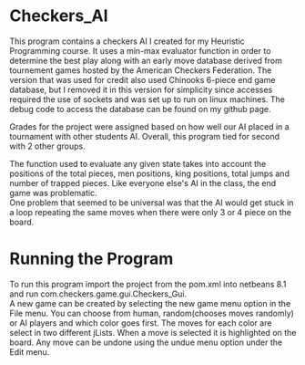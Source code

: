 # Checkers_AI

This program contains a checkers AI I created for my Heuristic Programming course.  It uses a min-max evaluator function
in order to determine the best play along with an early move database derived from tournement games hosted by the American 
Checkers Federation.  The version that was used for credit also used Chinooks 6-piece end game database, but I removed it
in this version for simplicity since accesses required the use of sockets and was set up to run on linux machines.  The debug 
code to access the database can be found on my github page.

Grades for the project were assigned based on how well our AI  placed in a tournament with other students AI.  Overall, this 
program tied for second with 2 other groups.  

The function used to evaluate any given state takes into account the positions of the total pieces, men positions, king 
positions, total jumps and number of trapped pieces.  Like everyone else's AI in the class, the end game was problematic.  
One problem that seemed to be universal was that the AI would get stuck in a loop repeating the same moves when there were
only 3 or 4 piece on the board.  

# Running the Program

To run this program import the project from the pom.xml into netbeans 8.1 and run com.checkers.game.gui.Checkers_Gui.  
A new game can be created by selecting the new game menu option in the File menu.  You can choose from human, random(chooses 
moves randomly) or AI players and which color goes first.  The moves for each color are select in two different jLists.  When 
a move is selected it is highlighted on the board.  Any move can be undone using the undue menu option under the Edit menu.
